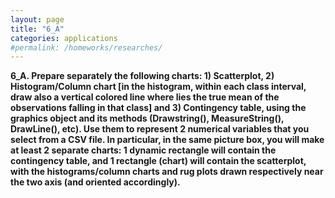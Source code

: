 ```yaml
---
layout: page
title: "6_A"
categories: applications
#permalink: /homeworks/researches/
---
```

<b>6_A. Prepare separately the following charts: 1) Scatterplot, 2) Histogram/Column chart \[in the histogram, within each class interval, draw also a vertical colored line where lies the true mean of the observations falling in that class\] and 3) Contingency table, using the graphics object and its methods (Drawstring(), MeasureString(), DrawLine(), etc).
Use them to represent 2 numerical variables that you select from a CSV file. In particular, in the same picture box, you will make at least 2 separate charts: 1 dynamic rectangle will contain the contingency table, and 1 rectangle (chart) will contain the scatterplot, with the histograms/column charts and rug plots drawn respectively near the two axis (and oriented accordingly).</b>

